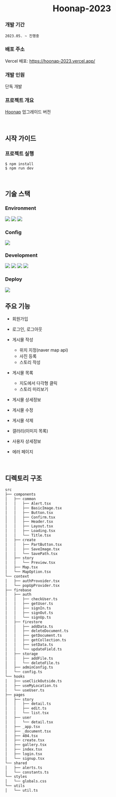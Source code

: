 <h1 align="center">Hoonap-2023</h1>

### 개발 기간

    2023.05. ~ 진행중

### 배포 주소

Vercel 배포: https://hoonap-2023.vercel.app/

### 개발 인원

단독 개발

### 프로젝트 개요

[Hoonap](https://github.com/By-hoon/Hoonap) 업그레이드 버전

<br>

## 시작 가이드

### 프로젝트 실행

    $ npm install
    $ npm run dev

<br>

## 기술 스택

### Environment

<img src="https://img.shields.io/badge/Visual studio code-007ACC?style=for-the-badge&logo=Visual studio code&logoColor=white">
<img src="https://img.shields.io/badge/git-F05032?style=for-the-badge&logo=git&logoColor=white">
<img src="https://img.shields.io/badge/github-181717?style=for-the-badge&logo=github&logoColor=white">

### Config

<img src="https://img.shields.io/badge/npm-CB3837?style=for-the-badge&logo=npm&logoColor=white">

### Development

<img src="https://img.shields.io/badge/Typescript-3178C6?style=for-the-badge&logo=Typescript&logoColor=white">
<img src="https://img.shields.io/badge/React-000000?style=for-the-badge&logo=React&logoColor=61DAFB">
<img src="https://img.shields.io/badge/Next.js-000000?style=for-the-badge&logo=Next.js&logoColor=white">
<img src="https://img.shields.io/badge/Tailwind css-06B6D4?style=for-the-badge&logo=tailwindcss&logoColor=white">

### Deploy

<img src="https://img.shields.io/badge/vercel-000000?style=for-the-badge&logo=vercel&logoColor=white">

<br>

## 주요 기능

- 회원가입
- 로그인, 로그아웃

- 게시물 작성
  - 위치 지정(naver map api)
  - 사진 등록
  - 스토리 작성
- 게시물 목록
  - 지도에서 다각형 클릭
  - 스토리 미리보기
- 게시물 상세정보
- 게시물 수정
- 게시물 삭제
- 갤러리(이미지 목록)
- 사용자 상세정보
- 에러 페이지

<br>

## 디렉토리 구조

```bash
src
├── components
│   ├── common
│   │   ├── Alert.tsx
│   │   ├── BasicImage.tsx
│   │   ├── Button.tsx
│   │   ├── Confirm.tsx
│   │   ├── Header.tsx
│   │   ├── Layout.tsx
│   │   ├── Loading.tsx
│   │   └── Title.tsx
│   ├── create
│   │   ├── PartButton.tsx
│   │   ├── SaveImage.tsx
│   │   └── SavePath.tsx
│   ├── story
│   │   └── Preview.tsx
│   ├── Map.tsx
│   └── MapOption.tsx
└── context
│   ├── authProvoider.tsx
│   └── popUpProvider.tsx
├── firebase
│   ├── auth
│   │   ├── checkUser.ts
│   │   ├── getUser.ts
│   │   ├── signIn.ts
│   │   ├── signOut.ts
│   │   └── signUp.ts
│   ├── firestore
│   │   ├── addData.ts
│   │   ├── deleteDocument.ts
│   │   ├── getDocument.ts
│   │   ├── getCollection.ts
│   │   ├── setData.ts
│   │   └── updateField.ts
│   ├── storage
│   │   ├── addFile.ts
│   │   └── deleteFile.ts
│   ├── adminConfig.ts
│   └── config.ts
└── hooks
│   ├── useClickOutside.ts
│   ├── useMyLocation.ts
│   └── useUser.ts
├── pages
│   ├── story
│   │   ├── detail.ts
│   │   ├── edit.ts
│   │   └── list.tsx
│   ├── user
│   │   └── detail.tsx
│   ├── _app.tsx
│   ├── _document.tsx
│   ├── 404.tsx
│   ├── create.tsx
│   ├── gallery.tsx
│   ├── index.tsx
│   ├── login.tsx
│   └── signup.tsx
└── shared
│   ├── alerts.ts
│   └── constants.ts
└── styles
│   └── globals.css
└── utils
│   └── util.ts
```
